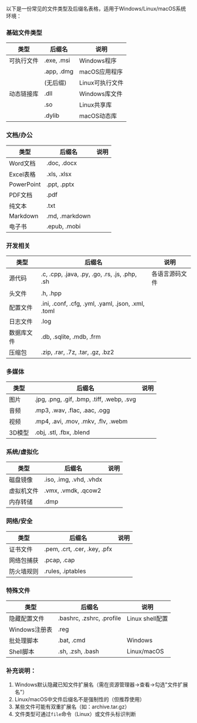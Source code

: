 以下是一份常见的文件类型及后缀名表格，适用于Windows/Linux/macOS系统环境：

### 基础文件类型

| 类型       | 后缀名     | 说明            |
| ---------- | ---------- | --------------- |
| 可执行文件 | .exe, .msi | Windows程序     |
|            | .app, .dmg | macOS应用程序   |
|            | (无后缀)   | Linux可执行文件 |
| 动态链接库 | .dll       | Windows库文件   |
|            | .so        | Linux共享库     |
|            | .dylib     | macOS动态库     |



### 文档/办公

| 类型       | 后缀名         | 说明 |
| ---------- | -------------- | ---- |
| Word文档   | .doc, .docx    |      |
| Excel表格  | .xls, .xlsx    |      |
| PowerPoint | .ppt, .pptx    |      |
| PDF文档    | .pdf           |      |
| 纯文本     | .txt           |      |
| Markdown   | .md, .markdown |      |
| 电子书     | .epub, .mobi   |      |



### 开发相关

| 类型       | 后缀名                                             | 说明           |
| ---------- | -------------------------------------------------- | -------------- |
| 源代码     | .c, .cpp, .java, .py, .go, .rs, .js, .php, .sh     | 各语言源码文件 |
| 头文件     | .h, .hpp                                           |                |
| 配置文件   | .ini, .conf, .cfg, .yml, .yaml, .json, .xml, .toml |                |
| 日志文件   | .log                                               |                |
| 数据库文件 | .db, .sqlite, .mdb, .frm                           |                |
| 压缩包     | .zip, .rar, .7z, .tar, .gz, .bz2                   |                |



### 多媒体

| 类型   | 后缀名                                     | 说明 |
| ------ | ------------------------------------------ | ---- |
| 图片   | .jpg, .png, .gif, .bmp, .tiff, .webp, .svg |      |
| 音频   | .mp3, .wav, .flac, .aac, .ogg              |      |
| 视频   | .mp4, .avi, .mov, .mkv, .flv, .webm        |      |
| 3D模型 | .obj, .stl, .fbx, .blend                   |      |



### 系统/虚拟化

| 类型       | 后缀名                  | 说明 |
| ---------- | ----------------------- | ---- |
| 磁盘镜像   | .iso, .img, .vhd, .vhdx |      |
| 虚拟机文件 | .vmx, .vmdk, .qcow2     |      |
| 内存转储   | .dmp                    |      |



### 网络/安全

| 类型       | 后缀名                       | 说明 |
| ---------- | ---------------------------- | ---- |
| 证书文件   | .pem, .crt, .cer, .key, .pfx |      |
| 网络包捕获 | .pcap, .cap                  |      |
| 防火墙规则 | .rules, .iptables            |      |



### 特殊文件

| 类型          | 后缀名                    | 说明            |
| ------------- | ------------------------- | --------------- |
| 隐藏配置文件  | .bashrc, .zshrc, .profile | Linux shell配置 |
| Windows注册表 | .reg                      |                 |
| 批处理脚本    | .bat, .cmd                | Windows         |
| Shell脚本     | .sh, .zsh, .bash          | Linux/macOS     |



### 补充说明：

1. Windows默认隐藏已知文件扩展名（需在资源管理器→查看→勾选"文件扩展名"）
2. Linux/macOS中文件后缀名不是强制性的（但推荐使用）
3. 某些文件可能有双重扩展名（如：archive.tar.gz）
4. 文件类型可通过`file`命令（Linux）或文件头标识判断

